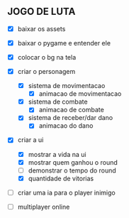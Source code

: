 ## JOGO DE LUTA

- [X] baixar os assets
- [X] baixar o pygame e entender ele
- [X] colocar o bg na tela
- [X] criar o personagem
    - [X] sistema de movimentacao
        - [X] animacao de movimentacao
    - [X] sistema de combate
        - [X] animacao de combate
    - [X] sistema de receber/dar dano
        - [X] animacao do dano
- [X] criar a ui
    - [X] mostrar a vida na ui  
    - [X] mostrar quem ganhou o round
    - [ ] demonstrar o tempo do round
    - [X] quantidade de vitorias 
- [ ] criar uma ia para o player inimigo
- [ ] multiplayer online

